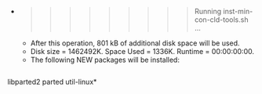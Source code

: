 * >>>>>>>>> Running inst-min-con-cld-tools.sh ...
  * After this operation, 801 kB of additional disk space will be used.
  * Disk size = 1462492K. Space Used = 1336K. Runtime = 00:00:00:00.
  * The following NEW packages will be installed:
  ```bash
libparted2 parted util-linux*
  ```
